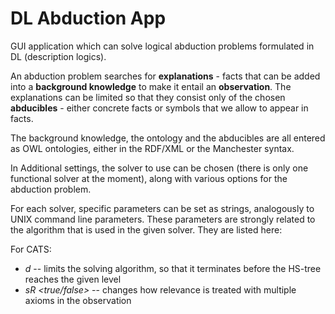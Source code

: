 # DL Abduction App

GUI application which can solve logical abduction problems formulated in DL (description logics).

An abduction problem searches for **explanations** - facts that can be added into a **background knowledge** to make it entail an **observation**. The explanations can be limited so that they consist only of the chosen **abducibles** - either concrete facts or symbols that we allow to appear in facts.

The background knowledge, the ontology and the abducibles are all entered as OWL ontologies, either in the RDF/XML or the Manchester syntax.

In Additional settings, the solver to use can be chosen (there is only one functional solver at the moment), along with various options for the abduction problem.

For each solver, specific parameters can be set as strings, analogously to UNIX command line parameters. These parameters are strongly related to the algorithm that is used in the given solver. They are listed here:

For CATS:

- *d <integer>* -- limits the solving algorithm, so that it terminates before the HS-tree reaches the given level
- *sR <true/false>* -- changes how relevance is treated with multiple axioms in the observation


